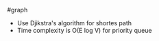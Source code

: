 #graph
- Use Djikstra's algorithm for shortes path
- Time complexity is O(E log V) for priority queue